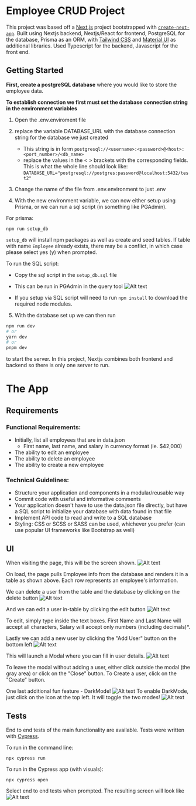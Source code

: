 # Employee CRUD Project

This project was based off a [Next.js](https://nextjs.org/) project bootstrapped with [`create-next-app`](https://github.com/vercel/next.js/tree/canary/packages/create-next-app).
Built using Nextjs backend, Nextjs/React for frontend, PostgreSQL for the database, Prisma as an ORM, with [Tailwind CSS](https://tailwindcss.com/) and [Material UI](https://mui.com/) as additional libraries. Used Typescript for the backend, Javascript for the front end.

## Getting Started

**First, create a postgreSQL database** where you would like to store the employee data.

**To establish connection we first must set the database connection string in the environment variables**

1. Open the .env.enviroment file
2. replace the variable DATABASE_URL with the database connection string for the database we just created
   - This string is in form `postgresql://<username>:<password>@<host>:<port_number>/<db_name>`
   - replace the values in the < > brackets with the corresponding fields. This is what the whole line should look like:
     `DATABASE_URL="postgresql://postgres:password@localhost:5432/test2"`
3. Change the name of the file from .env.environment to just .env

4. With the new environment variable, we can now either setup using Prisma, or we can run a sql script (in something like PGAdmin).

For prisma:

```
npm run setup_db
```

`setup_db` will install npm packages as well as create and seed tables. If table with name `Employee` already exists, there may be a conflict, in which case please select yes (y) when prompted.

To run the SQL script:

- Copy the sql script in the `setup_db.sql` file
- This can be run in PGAdmin in the query tool
  ![Alt text](readme_assets/image-8.png)

- If you setup via SQL script will need to run `npm install` to download the required node modules.

5. With the database set up we can then run

```bash
npm run dev
# or
yarn dev
# or
pnpm dev
```

to start the server. In this project, Nextjs combines both frontend and backend so there is only one server to run.

# The App

## Requirements

### Functional Requirements:

- Initially, list all employees that are in data.json
  - First name, last name, and salary in currency format (ie. $42,000)
- The ability to edit an employee
- The ability to delete an employee
- The ability to create a new employee

### Technical Guidelines:

- Structure your application and components in a modular/reusable way
- Commit code with useful and informative comments
- Your application doesn't have to use the data.json file directly, but have a SQL script to initialize your database with data found in that file
- Implement API code to read and write to a SQL database
- Styling: CSS or SCSS or SASS can be used, whichever you prefer (can use popular UI frameworks like Bootstrap as well)

## UI

When visiting the page, this will be the screen shown.
![Alt text](readme_assets/image-1.png?raw=true)

On load, the page pulls Employee info from the database and renders it in a table as shown above. Each row represents an employee's information.

We can delete a user from the table and the database by clicking on the delete button
![Alt text](readme_assets/image-2.png?raw=true)

And we can edit a user in-table by clicking the edit button
![Alt text](readme_assets/image-3.png?raw=true)

To edit, simply type inside the text boxes. First Name and Last Name will accept all characters, Salary will accept only numbers (including decimals)\*.

Lastly we can add a new user by clicking the "Add User" button on the bottom left
![Alt text](readme_assets/image-4.png?raw=true)

This will launch a Modal where you can fill in user details.
![Alt text](readme_assets/image-5.png?raw=true)

To leave the modal without adding a user, either click outside the modal (the gray area) or click on the "Close" button. To Create a user, click on the "Create" button.

One last additional fun feature - DarkMode!
![Alt text](readme_assets/image-6.png?raw=true)
To enable DarkMode, just click on the icon at the top left. It will toggle the two modes!
![Alt text](readme_assets/image-7.png?raw=true)

## Tests

End to end tests of the main functionality are available. Tests were written with [Cypress](https://www.cypress.io/).

To run in the command line:

```
npx cypress run
```

To run in the Cypress app (with visuals):

```
npx cypress open
```

Select end to end tests when prompted. The resulting screen will look like
![Alt text](readme_assets/image-9.png)
